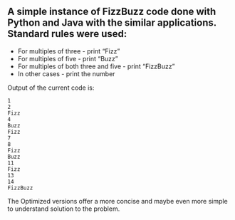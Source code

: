 A simple instance of FizzBuzz code done with Python and Java with the similar applications. Standard rules were used:
---
* For multiples of three - print “Fizz” 
* For multiples of five - print “Buzz”
* For multiples of both three and five - print “FizzBuzz”
* In other cases - print the number


Output of the current code is:
```
1
2
Fizz
4
Buzz
Fizz
7
8
Fizz
Buzz
11
Fizz
13
14
FizzBuzz
```

The Optimized versions offer a more concise and maybe even more simple to understand solution to the problem.
